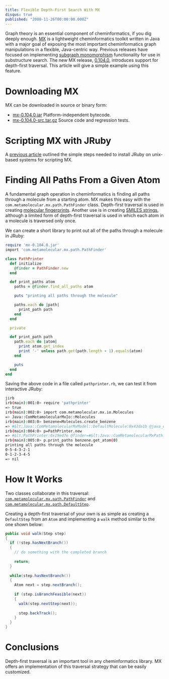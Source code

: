 ```yaml
---
title: Flexible Depth-First Search With MX
disqus: true
published: "2008-11-26T00:00:00.000Z"
---
```


Graph theory is an essential component of cheminformatics, if you dig deeply enough. [MX](http://code.google.com/p/mx-java/) is a lightweight cheminformatics toolkit written in Java with a major goal of exposing the most important cheminformatics graph manipulations in a flexible, Java-centric way. Previous releases have focused on implementing [subgraph monomorphism](/articles/2008/11/17/substructure-search-from-scratch-in-java-part-1-the-atom-mapping-problem) functionality for use in substructure search. The new MX release, [0.104.0](http://code.google.com/p/mx-java/downloads/list), introduces support for depth-first traversal. This article will give a simple example using this feature.

# Downloading MX

MX can be downloaded in source or binary form:

-  [mx-0.104.0.jar](http://code.google.com/p/mx-java/downloads/detail?name=mx-0.104.0.jar&can=2&q=) Platform-independent bytecode.
-  [mx-0.104.0-src.tar.gz](http://code.google.com/p/mx-java/downloads/detail?name=mx-0.104.0-src.tar.gz&can=2&q=) Source code and regression tests.

# Scripting MX with JRuby

A [previous article](/articles/2008/11/24/getting-started-with-mx) outlined the simple steps needed to install JRuby on unix-based systems for scripting MX.

# Finding All Paths From a Given Atom

A fundamental graph operation in cheminformatics is finding all paths through a molecule from a starting atom. MX makes this easy with the `com.metamolecular.mx.path.PathFinder` class. Depth-first traversal is used in creating [molecular fingerprints](/articles/2008/10/02/fast-substructure-search-using-open-source-tools-part-1-fingerprints-and-databases). Another use is in creating [SMILES strings](http://www.daylight.com/dayhtml/doc/theory/theory.smiles.html), although a limited form of depth-first traversal is used in which each atom in a molecule is traversed only once.

We can create a short library to print out all of the paths through a molecule in JRuby:

```ruby
require 'mx-0.104.0.jar'
import 'com.metamolecular.mx.path.PathFinder'

class PathPrinter
  def initialize
    @finder = PathFinder.new
  end

  def print_paths atom
    paths = @finder.find_all_paths atom

    puts "printing all paths through the molecule"

    paths.each do |path|
      print_path path
    end
  end

  private

  def print_path path
    path.each do |atom|
      print atom.get_index
      print '-' unless path.get(path.length - 1).equals(atom)
    end

    puts
  end
end
```

Saving the above code in a file called `pathprinter.rb`, we can test it from interactive JRuby:

```bash
jirb
irb(main):001:0> require 'pathprinter'                   
=> true
irb(main):002:0> import com.metamolecular.mx.io.Molecules
=> Java::ComMetamolecularMxIo::Molecules
irb(main):003:0> benzene=Molecules.create_benzene        
=> #&lt;Java::ComMetamolecularMxModel::DefaultMolecule:0x43da1b @java_object=com.metamolecular.mx.model.DefaultMolecule@8a2023>
irb(main):004:0> p=PathPrinter.new                       
=> #&lt;PathPrinter:0x19ed7e @finder=#&lt;Java::ComMetamolecularMxPath::PathFinder:0x3727c5 @java_object=com.metamolecular.mx.path.PathFinder@1140709>
irb(main):005:0> p.print_paths benzene.get_atom(0)       
printing all paths through the molecule
0-5-4-3-2-1
0-1-2-3-4-5
=> nil
```

# How It Works

Two classes collaborate in this traversal: [`com.metamolecular.mx.path.PathFinder`](http://github.com/rapodaca/mx/tree/master/src%2Fcom%2Fmetamolecular%2Fmx%2Fpath%2FPathFinder.java) and [`com.metamolecular.mx.path.DefaultStep`](http://github.com/rapodaca/mx/tree/master/src%2Fcom%2Fmetamolecular%2Fmx%2Fpath%2FDefaultStep.java).

Creating a depth-first traversal of your own is as simple as creating a `DefaultStep` from an `Atom` and implementing a `walk` method similar to the one shown below:

```java
public void walk(Step step)
{
  if (!step.hasNextBranch())
  {
    // do something with the completed branch
    
    return;
  }
    
  while(step.hasNextBranch())
  {
    Atom next = step.nextBranch();
    
    if (step.isBranchFeasible(next))
    {
      walk(step.nextStep(next));
      
      step.backTrack();
    }
  }
}
```

# Conclusions

Depth-first traversal is an important tool in any cheminformatics library. MX offers an implementation of this traversal strategy that can be easily customized.